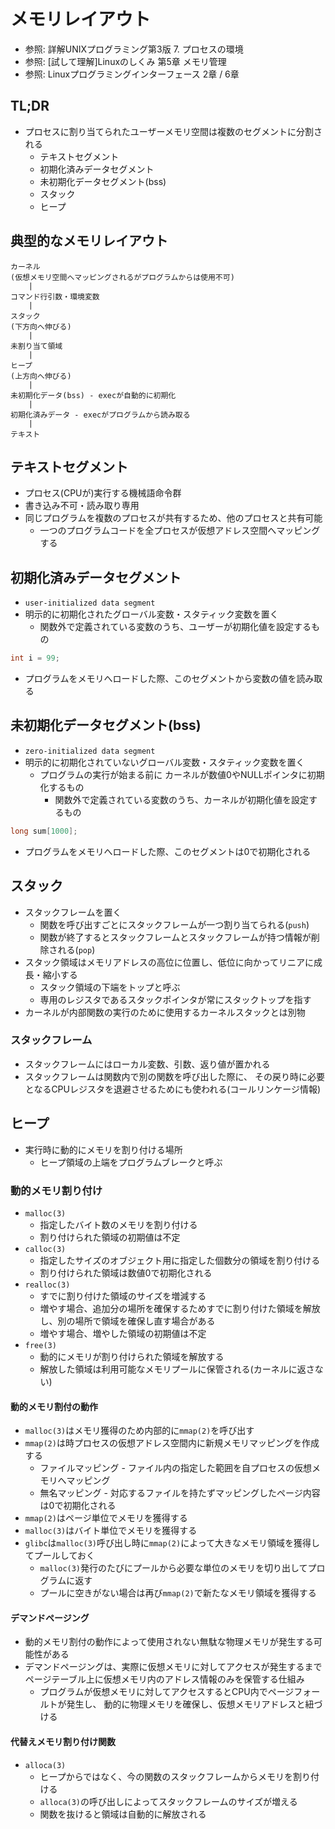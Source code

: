 # メモリレイアウト
- 参照: 詳解UNIXプログラミング第3版 7. プロセスの環境
- 参照: [試して理解]Linuxのしくみ 第5章 メモリ管理
- 参照: Linuxプログラミングインターフェース 2章 / 6章

## TL;DR
- プロセスに割り当てられたユーザーメモリ空間は複数のセグメントに分割される
  - テキストセグメント
  - 初期化済みデータセグメント
  - 未初期化データセグメント(bss)
  - スタック
  - ヒープ

## 典型的なメモリレイアウト
```
カーネル
(仮想メモリ空間へマッピングされるがプログラムからは使用不可)
    |
コマンド行引数・環境変数
    |
スタック
(下方向へ伸びる)
    |
未割り当て領域
    |
ヒープ
(上方向へ伸びる)
    |
未初期化データ(bss) - execが自動的に初期化
    |
初期化済みデータ - execがプログラムから読み取る
    |
テキスト
```

## テキストセグメント
- プロセス(CPUが)実行する機械語命令群
- 書き込み不可・読み取り専用
- 同じプログラムを複数のプロセスが共有するため、他のプロセスと共有可能
  - 一つのプログラムコードを全プロセスが仮想アドレス空間へマッピングする

## 初期化済みデータセグメント
- `user-initialized data segment`
- 明示的に初期化されたグローバル変数・スタティック変数を置く
  - 関数外で定義されている変数のうち、ユーザーが初期化値を設定するもの
```c
int i = 99;
```
- プログラムをメモリへロードした際、このセグメントから変数の値を読み取る

## 未初期化データセグメント(bss)
- `zero-initialized data segment`
- 明示的に初期化されていないグローバル変数・スタティック変数を置く
  - プログラムの実行が始まる前に
    カーネルが数値0やNULLポインタに初期化するもの
    - 関数外で定義されている変数のうち、カーネルが初期化値を設定するもの
```c
long sum[1000];
```
- プログラムをメモリへロードした際、このセグメントは0で初期化される

## スタック
- スタックフレームを置く
  - 関数を呼び出すごとにスタックフレームが一つ割り当てられる(`push`)
  - 関数が終了するとスタックフレームとスタックフレームが持つ情報が削除される(`pop`)
- スタック領域はメモリアドレスの高位に位置し、低位に向かってリニアに成長・縮小する
  - スタック領域の下端をトップと呼ぶ
  - 専用のレジスタであるスタックポインタが常にスタックトップを指す
- カーネルが内部関数の実行のために使用するカーネルスタックとは別物

### スタックフレーム
- スタックフレームにはローカル変数、引数、返り値が置かれる
- スタックフレームは関数内で別の関数を呼び出した際に、
  その戻り時に必要となるCPUレジスタを退避させるためにも使われる(コールリンケージ情報)

## ヒープ
- 実行時に動的にメモリを割り付ける場所
  - ヒープ領域の上端をプログラムブレークと呼ぶ

### 動的メモリ割り付け
- `malloc(3)`
  - 指定したバイト数のメモリを割り付ける
  - 割り付けられた領域の初期値は不定
- `calloc(3)`
  - 指定したサイズのオブジェクト用に指定した個数分の領域を割り付ける
  - 割り付けられた領域は数値0で初期化される
- `realloc(3)`
  - すでに割り付けた領域のサイズを増減する
  - 増やす場合、追加分の場所を確保するためすでに割り付けた領域を解放し、別の場所で領域を確保し直す場合がある
  - 増やす場合、増やした領域の初期値は不定
- `free(3)`
  - 動的にメモリが割り付けられた領域を解放する
  - 解放した領域は利用可能なメモリプールに保管される(カーネルに返さない)

#### 動的メモリ割付の動作
- `malloc(3)`はメモリ獲得のため内部的に`mmap(2)`を呼び出す
- `mmap(2)`は時プロセスの仮想アドレス空間内に新規メモリマッピングを作成する
  - ファイルマッピング - ファイル内の指定した範囲を自プロセスの仮想メモリへマッピング
  - 無名マッピング - 対応するファイルを持たずマッピングしたページ内容は0で初期化される
- `mmap(2)`はページ単位でメモリを獲得する
- `malloc(3)`はバイト単位でメモリを獲得する
- `glibc`は`malloc(3)`呼び出し時に`mmap(2)`によって大きなメモリ領域を獲得してプールしておく
  - `malloc(3)`発行のたびにプールから必要な単位のメモリを切り出してプログラムに返す
  - プールに空きがない場合は再び`mmap(2)`で新たなメモリ領域を獲得する

####  デマンドページング
- 動的メモリ割付の動作によって使用されない無駄な物理メモリが発生する可能性がある
- デマンドページングは、実際に仮想メモリに対してアクセスが発生するまで
  ページテーブル上に仮想メモリ内のアドレス情報のみを保管する仕組み
  - プログラムが仮想メモリに対してアクセスするとCPU内でページフォールトが発生し、
    動的に物理メモリを確保し、仮想メモリアドレスと紐づける

#### 代替えメモリ割り付け関数
- `alloca(3)`
  - ヒープからではなく、今の関数のスタックフレームからメモリを割り付ける
  - `alloca(3)`の呼び出しによってスタックフレームのサイズが増える
  - 関数を抜けると領域は自動的に解放される
